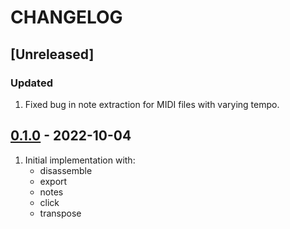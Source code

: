 # CHANGELOG

## [Unreleased]

### Updated
1. Fixed bug in note extraction for MIDI files with varying tempo.


## [0.1.0](https://github.com/transcriptaze/midiasm/releases/tag/v0.1.0) - 2022-10-04

1. Initial implementation with:
   - disassemble
   - export
   - notes
   - click
   - transpose
